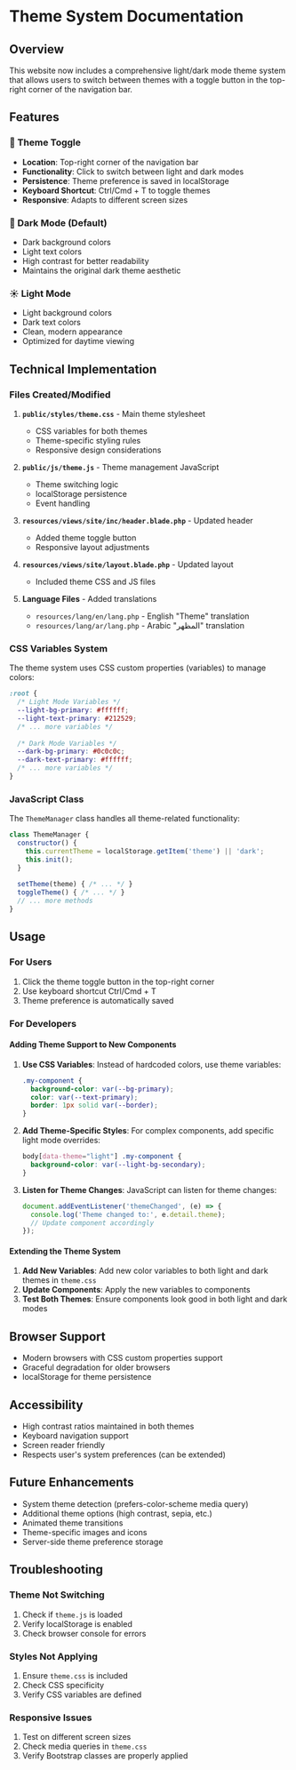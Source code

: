 # Theme System Documentation

## Overview
This website now includes a comprehensive light/dark mode theme system that allows users to switch between themes with a toggle button in the top-right corner of the navigation bar.

## Features

### 🎨 Theme Toggle
- **Location**: Top-right corner of the navigation bar
- **Functionality**: Click to switch between light and dark modes
- **Persistence**: Theme preference is saved in localStorage
- **Keyboard Shortcut**: Ctrl/Cmd + T to toggle themes
- **Responsive**: Adapts to different screen sizes

### 🌙 Dark Mode (Default)
- Dark background colors
- Light text colors
- High contrast for better readability
- Maintains the original dark theme aesthetic

### ☀️ Light Mode
- Light background colors
- Dark text colors
- Clean, modern appearance
- Optimized for daytime viewing

## Technical Implementation

### Files Created/Modified

1. **`public/styles/theme.css`** - Main theme stylesheet
   - CSS variables for both themes
   - Theme-specific styling rules
   - Responsive design considerations

2. **`public/js/theme.js`** - Theme management JavaScript
   - Theme switching logic
   - localStorage persistence
   - Event handling

3. **`resources/views/site/inc/header.blade.php`** - Updated header
   - Added theme toggle button
   - Responsive layout adjustments

4. **`resources/views/site/layout.blade.php`** - Updated layout
   - Included theme CSS and JS files

5. **Language Files** - Added translations
   - `resources/lang/en/lang.php` - English "Theme" translation
   - `resources/lang/ar/lang.php` - Arabic "المظهر" translation

### CSS Variables System

The theme system uses CSS custom properties (variables) to manage colors:

```css
:root {
  /* Light Mode Variables */
  --light-bg-primary: #ffffff;
  --light-text-primary: #212529;
  /* ... more variables */
  
  /* Dark Mode Variables */
  --dark-bg-primary: #0c0c0c;
  --dark-text-primary: #ffffff;
  /* ... more variables */
}
```

### JavaScript Class

The `ThemeManager` class handles all theme-related functionality:

```javascript
class ThemeManager {
  constructor() {
    this.currentTheme = localStorage.getItem('theme') || 'dark';
    this.init();
  }
  
  setTheme(theme) { /* ... */ }
  toggleTheme() { /* ... */ }
  // ... more methods
}
```

## Usage

### For Users
1. Click the theme toggle button in the top-right corner
2. Use keyboard shortcut Ctrl/Cmd + T
3. Theme preference is automatically saved

### For Developers

#### Adding Theme Support to New Components

1. **Use CSS Variables**: Instead of hardcoded colors, use theme variables:
   ```css
   .my-component {
     background-color: var(--bg-primary);
     color: var(--text-primary);
     border: 1px solid var(--border);
   }
   ```

2. **Add Theme-Specific Styles**: For complex components, add specific light mode overrides:
   ```css
   body[data-theme="light"] .my-component {
     background-color: var(--light-bg-secondary);
   }
   ```

3. **Listen for Theme Changes**: JavaScript can listen for theme changes:
   ```javascript
   document.addEventListener('themeChanged', (e) => {
     console.log('Theme changed to:', e.detail.theme);
     // Update component accordingly
   });
   ```

#### Extending the Theme System

1. **Add New Variables**: Add new color variables to both light and dark themes in `theme.css`
2. **Update Components**: Apply the new variables to components
3. **Test Both Themes**: Ensure components look good in both light and dark modes

## Browser Support

- Modern browsers with CSS custom properties support
- Graceful degradation for older browsers
- localStorage for theme persistence

## Accessibility

- High contrast ratios maintained in both themes
- Keyboard navigation support
- Screen reader friendly
- Respects user's system preferences (can be extended)

## Future Enhancements

- System theme detection (prefers-color-scheme media query)
- Additional theme options (high contrast, sepia, etc.)
- Animated theme transitions
- Theme-specific images and icons
- Server-side theme preference storage

## Troubleshooting

### Theme Not Switching
1. Check if `theme.js` is loaded
2. Verify localStorage is enabled
3. Check browser console for errors

### Styles Not Applying
1. Ensure `theme.css` is included
2. Check CSS specificity
3. Verify CSS variables are defined

### Responsive Issues
1. Test on different screen sizes
2. Check media queries in `theme.css`
3. Verify Bootstrap classes are properly applied 